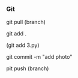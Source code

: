 ### Git

<!-- la mot he thong quan ly file/code -->


<!-- lay code ve -->
git pull (branch)

<!-- <!-- nhung file nam beu muon thay doi  -->
git add .

(git add 3.py)

<!-- -> cai noi dung,tieu de cua phien ban -->
git commit -m "add photo" 

<!-- day code de co phien ban moi -->
pit push (branch)
